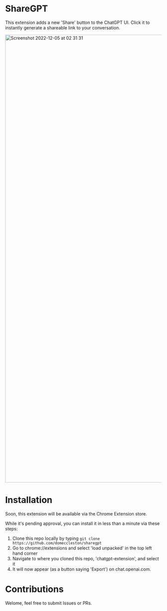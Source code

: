 # ShareGPT

This extension adds a new 'Share' button to the ChatGPT UI. Click it to instantly generate a shareable link to your conversation.

<img width="1440" alt="Screenshot 2022-12-05 at 02 31 31" src="https://user-images.githubusercontent.com/31101792/205666224-24d2bf64-5726-4d20-9b80-2770a394eeb9.png">

# Installation

Soon, this extension will be available via the Chrome Extension store.

While it's pending approval, you can install it in less than a minute via these steps:

1. Clone this repo locally by typing `git clone https://github.com/domeccleston/sharegpt` 
2. Go to chrome://extensions and select 'load unpacked' in the top left hand corner
3. Navigate to where you cloned this repo, 'chatgpt-extension', and select it
4. It will now appear (as a button saying 'Export') on chat.openai.com.

# Contributions

Welome, feel free to submit Issues or PRs.
